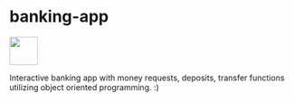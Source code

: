 # banking-app

<div id="badges">
  <img src="https://user-images.githubusercontent.com/102629027/181946301-ac3bf68f-83b9-45ee-b59c-e13785c6dc5f.png" width="50" height="50"/>
</div>                       


Interactive banking app with money requests, deposits, transfer functions utilizing object oriented programming. 
:)
